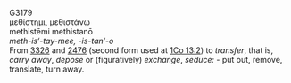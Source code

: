 G3179  
μεθίστημι, μεθιστάνω  
methistēmi methistanō  
*meth-is‘-tay-mee,* *-is-tan‘-o*  
From [3326](g3326) and [2476](g2476) (second form used at [1Co
13:2](co1013.htm#002)) to *transfer*, that is, *carry* *away*, *depose*
or (figuratively) *exchange*, *seduce:* - put out, remove, translate,
turn away.  

